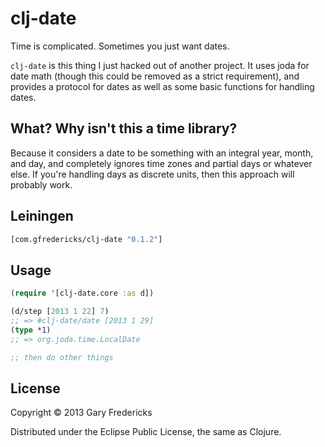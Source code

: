 # clj-date

Time is complicated. Sometimes you just want dates.

`clj-date` is this thing I just hacked out of another project.  It
uses joda for date math (though this could be removed as a strict
requirement), and provides a protocol for dates as well as some basic
functions for handling dates.

## What? Why isn't this a time library?

Because it considers a date to be something with an integral year,
month, and day, and completely ignores time zones and partial days or
whatever else. If you're handling days as discrete units, then this
approach will probably work.

## Leiningen

``` clojure
[com.gfredericks/clj-date "0.1.2"]
```

## Usage

``` clojure
(require '[clj-date.core :as d])

(d/step [2013 1 22] 7)
;; => #clj-date/date [2013 1 29]
(type *1)
;; => org.joda.time.LocalDate

;; then do other things
```

## License

Copyright © 2013 Gary Fredericks

Distributed under the Eclipse Public License, the same as Clojure.
